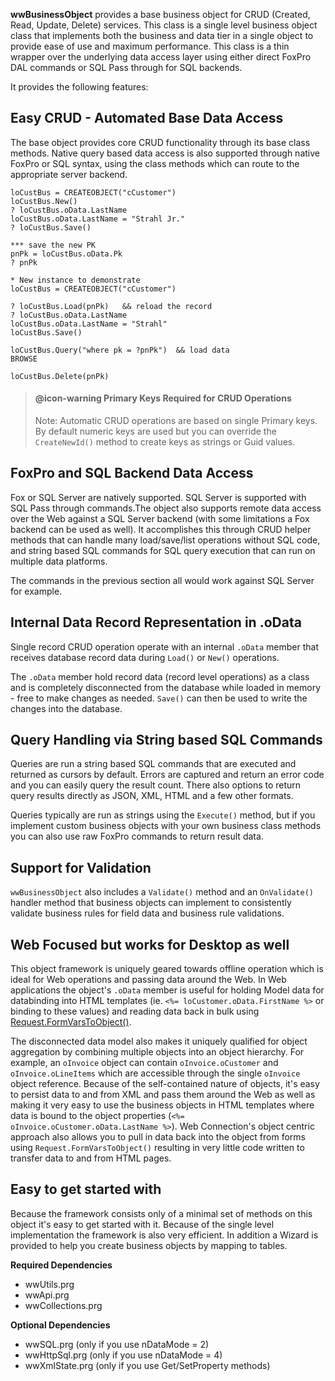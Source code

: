 ﻿**wwBusinessObject** provides a base business object for CRUD (Created, Read, Update, Delete) services. This class is a single level business object class that implements both the business and data tier in a single object to provide ease of use and maximum performance. This class is a thin wrapper over the underlying data access layer using either direct FoxPro DAL commands or SQL Pass through for SQL backends.

It provides the following features:

## Easy CRUD - Automated Base Data Access
The base object provides core CRUD functionality through its base class methods. Native query based data access is also supported through native FoxPro or SQL syntax, using the class methods which can route to the appropriate server backend.

```foxpro
loCustBus = CREATEOBJECT("cCustomer")
loCustBus.New() 
? loCustBus.oData.LastName
loCustBus.oData.LastName = "Strahl Jr."
? loCustBus.Save()

*** save the new PK
pnPk = loCustBus.oData.Pk
? pnPk

* New instance to demonstrate
loCustBus = CREATEOBJECT("cCustomer")

? loCustBus.Load(pnPk)   && reload the record
? loCustBus.oData.LastName
loCustBus.oData.LastName = "Strahl"
loCustBus.Save()

loCustBus.Query("where pk = ?pnPk")  && load data
BROWSE

loCustBus.Delete(pnPk)
```

> #### @icon-warning Primary Keys Required for CRUD Operations
> Note: Automatic CRUD operations are based on single Primary keys. By default numeric keys are used but you can override the `CreateNewId()` method to create keys as strings or Guid values.

## FoxPro and SQL Backend Data Access  
Fox or SQL Server are natively supported. SQL Server is supported with SQL Pass through commands.The object also supports remote data access over the Web against a SQL Server backend (with some limitations a Fox backend can be used as well). It accomplishes this through CRUD helper methods that can handle many load/save/list operations without SQL code, and string based SQL commands for SQL query execution that can run on multiple data platforms.

The commands in the previous section all would work against SQL Server for example.

## **Internal Data Record Representation in .oData**  
Single record CRUD operation operate with an internal `.oData` member that receives database record data during `Load()` or `New()` operations.

The `.oData` member hold record data (record level operations) as a class and is completely disconnected from the database while loaded in memory - free to make changes as needed. `Save()` can then be used to write the changes into the database. 

## Query Handling via String based SQL Commands
Queries are run a string based SQL commands that are executed and returned as cursors by default. Errors are captured and return an error code and you can easily query the result count. There also options to return query results directly as JSON, XML, HTML and a few other formats.

Queries typically are run as strings using the `Execute()` method, but if you implement custom business objects with your own business class methods you can also use raw FoxPro commands to return result data. 

## Support for Validation
`wwBusinessObject` also includes a `Validate()` method and an `OnValidate()` handler method that business objects can implement to consistently validate business rules for field data and business rule validations.

## Web Focused but works for Desktop as well
This object framework is uniquely geared towards offline operation which is ideal for Web operations and passing data around the Web. In Web applications the object's `.oData` member is useful for holding Model data for databinding into HTML templates (ie. `<%= loCustomer.oData.FirstName %>` or binding to these values) and reading data back in bulk using [Request.FormVarsToObject()](VFPS://Topic/_02Q0ZGB86). 

The disconnected data model also makes it uniquely qualified for object aggregation by combining multiple objects into an object hierarchy. For example, an `oInvoice` object can contain `oInvoice.oCustomer` and `oInvoice.oLineItems` which are accessible through the single `oInvoice` object reference. Because of the self-contained nature of objects, it's easy to persist data to and from XML and pass them around the Web as well as making it very easy to use the business objects in HTML templates where data is bound to the object properties (`<%= oInvoice.oCustomer.oData.LastName %>`). Web Connection's object centric approach also allows you to pull in data back into the object from forms using `Request.FormVarsToObject()` resulting in very little code written to transfer data to and from HTML pages.

## Easy to get started with
Because the framework consists only of a minimal set of methods on this object it's easy to get started with it. Because of the single level implementation the framework is also very efficient. In addition a Wizard is provided to help you create business objects by mapping to tables.

**Required Dependencies**
* wwUtils.prg
* wwApi.prg
* wwCollections.prg

**Optional Dependencies**  
* wwSQL.prg (only if you use nDataMode = 2)
* wwHttpSql.prg (only if you use nDataMode = 4)
* wwXmlState.prg (only if you use Get/SetProperty methods)